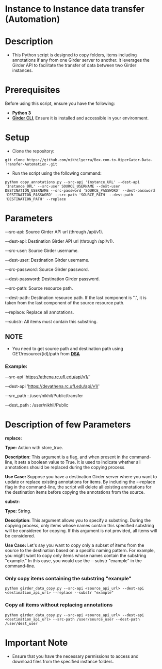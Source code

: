 # Instance to Instance data transfer (Automation)

# Description

- This Python script is designed to copy folders, items including annotations if any from one Girder server to another. It leverages the Girder API to facilitate the transfer of data between two Girder instances.


# Prerequisites
Before using this script, ensure you have the following:
- __Python 3__
- [__Girder CLI__](https://girder.readthedocs.io/en/latest/python-client.html), Ensure it is installed and accessible in your environment.


# Setup
- Clone the repository:

```
git clone https://github.com/nikhilyerra/Box.com-to-HiperGator-Data-Transfer-Automation-.git
```


- Run the script using the following command:

```
python copy_annotations.py --src-api 'Instance_URL' --dest-api 'Instance_URL' --src-user SOURCE_USERNAME --dest-user DESTINATION_USERNAME --src-password 'SOURCE_PASSWORD' --dest-password 'DESTINATION_PASSWORD' --src-path 'SOURCE_PATH' --dest-path 'DESTINATION_PATH' --replace

```

# Parameters
--src-api: Source Girder API url (through /api/v1).

--dest-api: Destination Girder API url (through /api/v1).

--src-user: Source Girder username.

--dest-user: Destination Girder username.

--src-password: Source Girder password.

--dest-password: Destination Girder password.

--src-path: Source resource path.

--dest-path: Destination resource path. If the last component is ".", it is taken from the last component of the source resource path.

--replace: Replace all annotations.

--substr: All items must contain this substring.

## NOTE
- You need to get source path and destination path  using GET/resource/{id}/path from [__DSA__](https://athena.rc.ufl.edu/api/v1#/resource/resource_path_id_path)

### Example:
--src-api 'https://athena.rc.ufl.edu/api/v1/'

--dest-api 'https://devathena.rc.ufl.edu/api/v1/'

--src_path : /user/nikhil/Public/transfer

--dest_path : /user/nikhil/Public

# Description of few Parameters
__replace:__


__Type:__ Action with store_true.

__Description:__ This argument is a flag, and when present in the command-line, it sets a boolean value to True. It is used to indicate whether all annotations should be replaced during the copying process.

__Use Case:__ Suppose you have a destination Girder server where you want to update or replace existing annotations for items. By including the --replace flag in the command-line, the script will delete all existing annotations for the destination items before copying the annotations from the source.

__substr:__

__Type:__ String.

__Description:__ This argument allows you to specify a substring. During the copying process, only items whose names contain this specified substring will be considered for copying. If this argument is not provided, all items will be considered.

__Use Case:__ Let's say you want to copy only a subset of items from the source to the destination based on a specific naming pattern. For example, you might want to copy only items whose names contain the substring "example." In this case, you would use the --substr "example" in the command-line.

### Only copy items containing the substring "example"

```
python girder_data_copy.py --src-api <source_api_url> --dest-api <destination_api_url> --replace --substr "example"
```

### Copy all items without replacing annotations

```
python girder_data_copy.py --src-api <source_api_url> --dest-api <destination_api_url> --src-path /user/source_user --dest-path /user/dest_user
```

# Important Note
- Ensure that you have the necessary permissions to access and download files from the specified instance folders.


